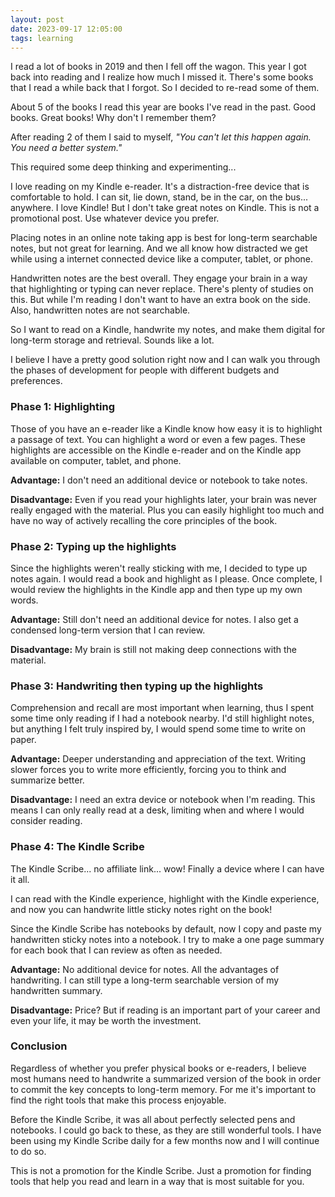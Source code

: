 ```yaml
---
layout: post
date: 2023-09-17 12:05:00
tags: learning
---
```


I read a lot of books in 2019 and then I fell off the wagon. This year I got back into reading and I realize how much I missed it. There's some books that I read a while back that I forgot. So I decided to re-read some of them.

About 5 of the books I read this year are books I've read in the past. Good books. Great books! Why don't I remember them?

After reading 2 of them I said to myself, *"You can't let this happen again. You need a better system."*

This required some deep thinking and experimenting...

I love reading on my Kindle e-reader. It's a distraction-free device that is comfortable to hold. I can sit, lie down, stand, be in the car, on the bus... anywhere. I love Kindle! But I don't take great notes on Kindle. This is not a promotional post. Use whatever device you prefer.

Placing notes in an online note taking app is best for long-term searchable notes, but not great for learning. And we all know how distracted we get while using a internet connected device like a computer, tablet, or phone.

Handwritten notes are the best overall. They engage your brain in a way that highlighting or typing can never replace. There's plenty of studies on this. But while I'm reading I don't want to have an extra book on the side. Also, handwritten notes are not searchable.

So I want to read on a Kindle, handwrite my notes, and make them digital for long-term storage and retrieval. Sounds like a lot.

I believe I have a pretty good solution right now and I can walk you through the phases of development for people with different budgets and preferences.

### Phase 1: Highlighting

Those of you have an e-reader like a Kindle know how easy it is to highlight a passage of text. You can highlight a word or even a few pages. These highlights are accessible on the Kindle e-reader and on the Kindle app available on computer, tablet, and phone.

**Advantage:** I don't need an additional device or notebook to take notes.

**Disadvantage:** Even if you read your highlights later, your brain was never really engaged with the material. Plus you can easily highlight too much and have no way of actively recalling the core principles of the book.

### Phase 2: Typing up the highlights

Since the highlights weren't really sticking with me, I decided to type up notes again. I would read a book and highlight as I please. Once complete, I would review the highlights in the Kindle app and then type up my own words.

**Advantage:** Still don't need an additional device for notes. I also get a condensed long-term version that I can review.

**Disadvantage:** My brain is still not making deep connections with the material.

### Phase 3: Handwriting then typing up the highlights

Comprehension and recall are most important when learning, thus I spent some time only reading if I had a notebook nearby. I'd still highlight notes, but anything I felt truly inspired by, I would spend some time to write on paper.

**Advantage:** Deeper understanding and appreciation of the text. Writing slower forces you to write more efficiently, forcing you to think and summarize better.

**Disadvantage:** I need an extra device or notebook when I'm reading. This means I can only really read at a desk, limiting when and where I would consider reading.

### Phase 4: The Kindle Scribe

The Kindle Scribe... no affiliate link... wow! Finally a device where I can have it all.

I can read with the Kindle experience, highlight with the Kindle experience, and now you can handwrite little sticky notes right on the book!

Since the Kindle Scribe has notebooks by default, now I copy and paste my handwritten sticky notes into a notebook. I try to make a one page summary for each book that I can review as often as needed.

**Advantage:** No additional device for notes. All the advantages of handwriting. I can still type a long-term searchable version of my handwritten summary.

**Disadvantage:** Price? But if reading is an important part of your career and even your life, it may be worth the investment.

### Conclusion

Regardless of whether you prefer physical books or e-readers, I believe most humans need to handwrite a summarized version of the book in order to commit the key concepts to long-term memory. For me it's important to find the right tools that make this process enjoyable.

Before the Kindle Scribe, it was all about perfectly selected pens and notebooks. I could go back to these, as they are still wonderful tools. I have been using my Kindle Scribe daily for a few months now and I will continue to do so.

This is not a promotion for the Kindle Scribe. Just a promotion for finding tools that help you read and learn in a way that is most suitable for you.
